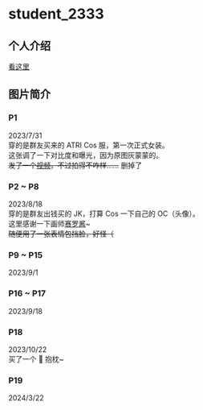 # student_2333

## 个人介绍

[看这里](https://blog.lgc2333.top/about)

## 图片简介

### P1

2023/7/31  
穿的是群友买来的 ATRI Cos 服，第一次正式女装。  
这张调了一下对比度和曝光，因为原图灰蒙蒙的。  
~~发了一个[视频](https://www.bilibili.com/video/BV1VX4y1J7vE)，不过拍得不咋样……~~ 删掉了

### P2 \~ P8

2023/8/18  
穿的是群友出钱买的 JK，打算 Cos 一下自己的 OC（头像）。  
这里感谢一下画师[赛罗酱](https://www.miyoushe.com/dby/accountCenter/postList?id=273916923)~  
~~随便用了一张表情包挡脸，好怪（~~

### P9 \~ P15

2023/9/1

### P16 \~ P17

2023/9/18

### P18

2023/10/22  
买了一个 🍪 抱枕~

### P19

2024/3/22
